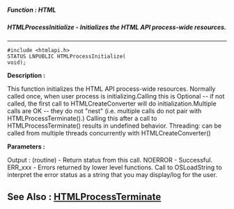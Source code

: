 ##### Function : HTML
##### HTMLProcessInitialize - Initializes the HTML API process-wide resources.
---
```
#include <htmlapi.h>
STATUS LNPUBLIC HTMLProcessInitialize(
void);
```
**Description :**

This function initializes the HTML API process-wide resources. Normally called 
once, when user process is initializing.Calling this is Optional -- if not 
called, the first call to HTMLCreateConverter will do initialization.Multiple 
calls are OK -- they do not "nest" (i.e. multiple calls do not pair with 
HTMLProcessTerminate().) Calling this after a call to HTMLProcessTerminate() 
results in undefined behavior.
Threading: can be called from multiple threads concurrently  with 
HTMLCreateConverter()

**Parameters :**

Output :
(routine)  -  Return status from this call.
	NOERROR - Successful.
	ERR_xxx - Errors returned by lower level functions.  Call to OSLoadString to interpret the error status as a string that you may display/log for the user.



**See Also :**
[HTMLProcessTerminate](/reference/Func/HTMLProcessTerminate)
---
